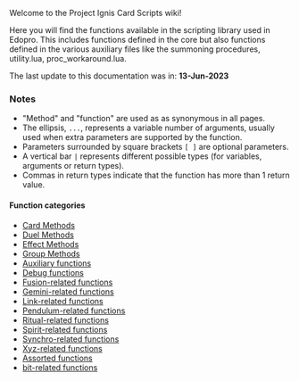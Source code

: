 Welcome to the Project Ignis Card Scripts wiki!

Here you will find the functions available in the scripting library used in Edopro. This includes functions defined in the core but also functions defined in the various auxiliary files like the summoning procedures, utility.lua, proc_workaround.lua.

The last update to this documentation was in: **13-Jun-2023**

### Notes
- "Method" and "function" are used as as synonymous in all pages.
- The ellipsis, `...`, represents a variable number of arguments, usually used when extra parameters are supported by the function.
- Parameters surrounded by square brackets `[ ]` are optional parameters.
- A vertical bar `|` represents different possible types (for variables, arguments or return types).
- Commas in return types indicate that the function has more than 1 return value.


#### Function categories
- [Card Methods](https://github.com/ProjectIgnis/CardScripts/wiki/Scripting-Library:-Card.-methods)
- [Duel Methods](https://github.com/ProjectIgnis/CardScripts/wiki/Scripting-Library:-Duel.-methods)
- [Effect Methods](https://github.com/ProjectIgnis/CardScripts/wiki/Scripting-Library:-Effect.-methods)
- [Group Methods](https://github.com/ProjectIgnis/CardScripts/wiki/Scripting-Library:-Group.-methods)
- [Auxiliary functions](https://github.com/ProjectIgnis/CardScripts/wiki/Scripting-Library:-Auxiliary-functions)
- [Debug functions](https://github.com/ProjectIgnis/CardScripts/wiki/Scripting-Library:-other-functions#debug-functions)
- [Fusion-related functions](https://github.com/ProjectIgnis/CardScripts/wiki/Scripting-Library:-other-functions#fusion-related-functions)
- [Gemini-related functions](https://github.com/ProjectIgnis/CardScripts/wiki/Scripting-Library:-other-functions#gemini-related-functions)
- [Link-related functions](https://github.com/ProjectIgnis/CardScripts/wiki/Scripting-Library:-other-functions#link-related-functions)
- [Pendulum-related functions](https://github.com/ProjectIgnis/CardScripts/wiki/Scripting-Library:-other-functions#pendulum-related-functions)
- [Ritual-related functions](https://github.com/ProjectIgnis/CardScripts/wiki/Scripting-Library:-other-functions#ritual-related-functions)
- [Spirit-related functions](https://github.com/ProjectIgnis/CardScripts/wiki/Scripting-Library:-other-functions#spirit-related-functions)
- [Synchro-related functions](https://github.com/ProjectIgnis/CardScripts/wiki/Scripting-Library:-other-functions#synchro-related-functions)
- [Xyz-related functions](https://github.com/ProjectIgnis/CardScripts/wiki/Scripting-Library:-other-functions#xyz-related-functions)
- [Assorted functions](https://github.com/ProjectIgnis/CardScripts/wiki/Scripting-Library:-other-functions#assorted-functions)
- [bit-related functions](https://github.com/ProjectIgnis/CardScripts/wiki/Scripting-Library:-other-functions#bit-related-functions)
